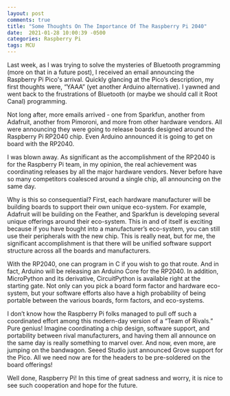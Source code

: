 ```yaml
---
layout: post
comments: true
title: "Some Thoughts On The Importance Of The Raspberry Pi 2040"
date:  2021-01-28 10:00:39 -0500
categories: Raspberry Pi
tags: MCU
---
```


Last week, as I was trying to solve the mysteries of 
Bluetooth programming (more on that in a future post), 
I received an email announcing the Raspberry Pi Pico's 
arrival. Quickly glancing at the Pico’s description, my 
first thoughts were, “YAAA” (yet another Arduino alternative). 
I yawned and went back to the frustrations of Bluetooth (or maybe we should call it 
Root Canal) programming.

Not long after, more emails arrived - one from Sparkfun, 
another from Adafruit, another from Pimoroni, and more from other 
hardware vendors. All were announcing they were going to release boards 
designed around the Raspberry Pi RP2040 chip. Even Arduino announced it is 
going to get on board with the RP2040.

I was blown away. As significant as the accomplishment of the RP2040 is for 
the Raspberry Pi team, in my opinion, the real achievement was coordinating releases 
by all the major hardware vendors. Never before have so many competitors coalesced 
around a single chip, all announcing on the same day.

Why is this so consequential? First, each hardware manufacturer will be building boards
to support their own unique eco-system. For example, 
Adafruit will be building on the Feather, and Sparkfun is 
developing several unique offerings around their eco-system. 
This in and of itself is exciting because if you have bought into a 
manufacturer’s eco-system, you can still use their peripherals with the new chip. 
This is really neat, but for me, the significant accomplishment is that 
there will be unified software support structure across all the boards and manufacturers.

With the RP2040, one can program in C if you wish to go that route. 
And in fact, Arduino will be releasing an Arduino Core for the RP2040. 
In addition, MicroPython and its derivative, CircuitPython is available 
right at the starting gate. Not only can you pick a board form factor 
and hardware eco-system, but your software efforts also have a high 
probability of being portable between the various boards, form factors, and eco-systems.

I don’t know how the Raspberry Pi folks managed to pull off such a 
coordinated effort among this modern-day version of a 
“Team of Rivals.” Pure genius! Imagine coordinating a chip design, 
software support, and portability between rival manufacturers, and having them all 
announce on the
same day is really something to 
marvel over. And now, even more, are jumping on the bandwagon. Seeed Studio just announced
Grove support for the Pico. All we need now are for the headers to be pre-soldered on the
board offerings!

Well done, Raspberry Pi! In this time of great sadness and worry, 
it is nice to see such cooperation and hope for the future.
